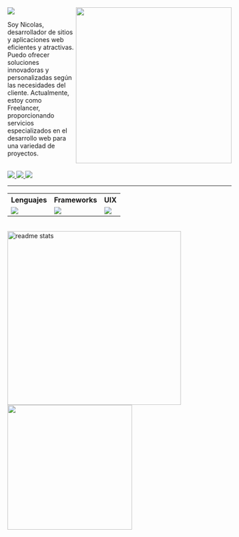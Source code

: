 <img align="right" width="350" src="https://user-images.githubusercontent.com/74038190/225813708-98b745f2-7d22-48cf-9150-083f1b00d6c9.gif" />

<div align="start">
    <img src="https://readme-typing-svg.demolab.com?font=Roboto&weight=700&size=30&pause=1000&vCenter=true&random=false&width=435&lines=Soy+Nicolas+Garzón;Desarrollador+Frontend;Freelancer+y+creador+UIX" />
    <p align="left">
        Soy Nicolas, desarrollador de sitios y aplicaciones web eficientes y atractivas. Puedo ofrecer soluciones innovadoras y personalizadas según las necesidades del cliente. Actualmente, estoy como Freelancer, proporcionando servicios especializados en el                   desarrollo web para una variedad de proyectos.
    </p>
</div>


<br/>
<div align="start">
  <a href="https://nicolas-garzon.vercel.app/home" >
    <img src="https://img.shields.io/badge/Portfolio-000A5D.svg?&logo=todoist&logoColor=white"  />
  </a>
  <a href="mailto:nicogarzon131@gmail.com">
    <img src="https://img.shields.io/badge/Gmail-008000.svg?&logo=gmail&logoColor=white" />
  </a>
  <a href="https://linkedin.com/in/nicolasgarzon131" >
    <img src="https://img.shields.io/badge/LinkedIn-%230077B5.svg?logo=linkedin&logoColor=white"  />
  </a>
</div>

<hr/>

<table align="start">
  <tr>
    <th>Lenguajes</th>
    <th>Frameworks</th>
    <th>UIX</th>
  </tr>
  <tr>
    <td><img src="https://skillicons.dev/icons?i=html,css,js,ts" /></td>
    <td><img src="https://skillicons.dev/icons?i=nextjs,react,vite,astro,styledcomponents,tailwind,materialui" /></td>
    <td><img src="https://skillicons.dev/icons?i=ai,ps,figma" /></td>
  </tr>
</table><br>

<div align="start">
  <img width=390 src="https://github-readme-streak-stats.herokuapp.com/?user=Niico4&theme=react&hide_border=true&border_radius=8&locale=es" alt="readme stats" />
  <img width=280 src="https://github-readme-stats.vercel.app/api/top-langs/?username=Niico4&theme=react&hide_border=true&border_radius=8&include_all_commits=false&count_private=false&layout=compact&locale=es" />
</div>

<!-- <img src="https://visitor-badge.laobi.icu/badge?page_id=Niico4.Niico4" /> -->
